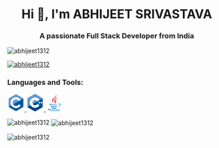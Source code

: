 <h1 align="center">Hi 👋, I'm ABHIJEET SRIVASTAVA</h1>
<h3 align="center">A passionate Full Stack Developer from India</h3>

<p align="left"> <img src="https://komarev.com/ghpvc/?username=abhijeet1312&label=Profile%20views&color=0e75b6&style=flat" alt="abhijeet1312" /> </p>

<p align="left"> <a href="https://github.com/ryo-ma/github-profile-trophy"><img src="https://github-profile-trophy.vercel.app/?username=abhijeet1312" alt="abhijeet1312" /></a> </p>


<h3 align="left">Languages and Tools:</h3>
<p align="left"> <a href="https://www.cprogramming.com/" target="_blank"> <img src="https://raw.githubusercontent.com/devicons/devicon/master/icons/c/c-original.svg" alt="c" width="40" height="40"/> </a> <a href="https://www.w3schools.com/cpp/" target="_blank"> <img src="https://raw.githubusercontent.com/devicons/devicon/master/icons/cplusplus/cplusplus-original.svg" alt="cplusplus" width="40" height="40"/> </a> <a href="https://www.java.com" target="_blank"> <img src="https://raw.githubusercontent.com/devicons/devicon/master/icons/java/java-original.svg" alt="java" width="40" height="40"/> </a> </p>

<p><img align="left" src="https://github-readme-stats.vercel.app/api/top-langs?username=abhijeet1312&show_icons=true&locale=en&layout=compact" alt="abhijeet1312" /></p>

<p>&nbsp;<img align="center" src="https://github-readme-stats.vercel.app/api?username=abhijeet1312&show_icons=true&locale=en" alt="abhijeet1312" /></p>

<p><img align="center" src="https://github-readme-streak-stats.herokuapp.com/?user=abhijeet1312&" alt="abhijeet1312" /></p>
